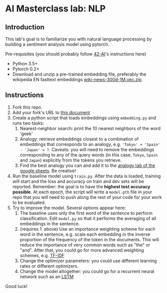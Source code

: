 # AI Masterclass lab: NLP

## Introduction

This lab's goal is to familiarize you with natural language processing by building a sentiment analysis model using pytorch.

Pre-requisites (you should probably follow [42-AI](https://github.com/42-AI/ai-for-42-students/blob/master/HOW_TOs.md)'s instructions here)
* Python 3.5+
* Pytorch 0.2+
* Download and unzip a pre-trained embedding file, preferably the wikipedia EN fasttext embeddings [wiki-news-300d-1M.vec.zip](https://fasttext.cc/docs/en/english-vectors.html).

## Instructions

1. Fork this repo.
2. Add your fork's URL to [this document](https://docs.google.com/spreadsheets/d/11McyuMX0TxY63nGHO87yDpIJpxq1sHAHZM8Et0peTws/edit?usp=sharing)
3. Create a python script that loads embeddings using `embedding.py` and runs two tasks:
    1. Nearest-neighbor search: print the 10 nearest neighbors of the word 'geek'
    2. Analogy: retrieve embeddings closest to a combination of embeddings that corresponds to an analogy, e.g. `'Tokyo' + 'Spain' - 'Japan' = ?`. Caveats: you will need to remove the embeddings corresponding to any of the query words (in this case, `Tokyo`, `Spain` and `Japan`) explicitly from the tokens you retrieve.
    3. Find the best analogy you can and add it to the [analogy tab of the google sheets](https://docs.google.com/spreadsheets/d/11McyuMX0TxY63nGHO87yDpIJpxq1sHAHZM8Et0peTws/edit?usp=sharing#gid=61225320). Be creative!
4. Run the baseline model using `train.py`. After the data is loaded, training will start and the loss and accuracy on train and dev sets will be reported. Remember: the goal is to have the **highest test accuracy possible**. At each epoch, the script will write a `model.pth` file in your repo that you will need to push along the rest of your code for your work to be evaluated.
5. Try to improve the model. Several options appear here:
    1. The baseline uses only the first word of the sentence to perform classification. Edit `model.py` so that it performs the averaging of all embeddings in the sentence.
    2. (requires 1. above) Use an importance weighting scheme for each word in the sentence, e.g. scale each embedding in the inverse proportion of the frequency of the token in the documents. This will reduce the importance of very common words such as "the" or "and". After that, you could go for more advanced weighting schemes, e.g. [TF-IDF](https://en.wikipedia.org/wiki/Tf%E2%80%93idf)
    3. Change the optimizer parameters: you could use different learning rates or different optimizers.
    4. Change the model altogether: you could go for a recurrent neural network such as an [LSTM](http://pytorch.org/docs/master/nn.html#lstm)

Good luck!

